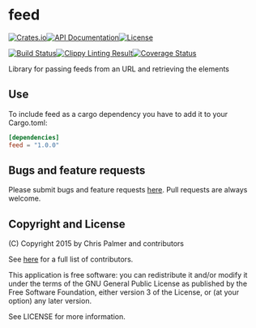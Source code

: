 # feed

[![Crates.io](https://img.shields.io/crates/v/feed.svg?style=flat-square)](https://crates.io/crates/feed)[![API Documentation](https://img.shields.io/badge/doc-rustdoc-b7410e.svg?style=flat-square)](http://red-oxide.github.io/feed)[![License](https://img.shields.io/crates/l/feed.svg?style=flat-square)](https://github.com/red-oxide/feed/blob/master/LICENSE)

[![Build Status](https://img.shields.io/travis/red-oxide/feed.svg?style=flat-square)](https://travis-ci.org/red-oxide/feed)[![Clippy Linting Result](https://clippy.bashy.io/github/red-oxide/feed/master/badge.svg?style=flat-square)](https://clippy.bashy.io/github/red-oxide/feed/master/log)[![Coverage Status](https://img.shields.io/coveralls/red-oxide/feed.svg?style=flat-square)](https://coveralls.io/github/red-oxide/feed?branch=master)

Library for passing feeds from an URL and retrieving the elements

## Use

To include feed as a cargo dependency you have to add it to your Cargo.toml:
```Toml
[dependencies]
feed = "1.0.0"
```

## Bugs and feature requests

Please submit bugs and feature requests [here](http://github.com/red-oxide/feed/issues). Pull requests are always welcome.

## Copyright and License
(C) Copyright 2015 by Chris Palmer and contributors

See [here](https://github.com/red-oxide/feed/graphs/contributors) for a full list of contributors.

This application is free software: you can redistribute it and/or modify
it under the terms of the GNU General Public License as published by
the Free Software Foundation, either version 3 of the License, or
(at your option) any later version.

See LICENSE for more information.
